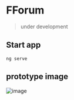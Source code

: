 # FForum

> under development

## Start app
```ng serve```


## prototype image
![image](https://user-images.githubusercontent.com/42616536/234992181-e604f3ce-e746-41b1-9d3c-88e95dc955f8.png)



